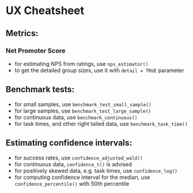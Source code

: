 # UX Cheatsheet

## Metrics:
### Net Promoter Score
- for estimating NPS from ratings, use `nps_estimator()`
- to get the detailed group sizes, use it with `detail = TRUE` parameter

## Benchmark tests:
- for small samples, use `benchmark_test_small_sample()`
- for large samples, use `benchmark_test_large_sample()`
- for continuous data, use `benchmark_continuous()`
- for task times, and other right tailed data, use `benchmark_task_time()`

## Estimating confidence intervals:
- for success rates, use `confidence_adjusted_wald()`
- for continuous data, `confidence_t()` is advised
- for positively skewed data, e.g. task times, use `confidence_log()`
- for computing confidence interval for the median, use `confidence_percentile()` with 50th percentile
